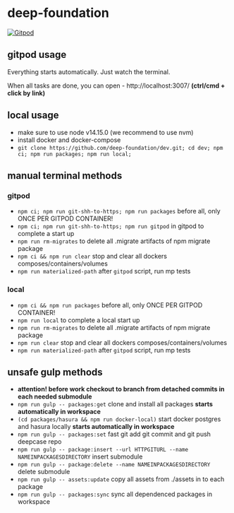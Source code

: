 # deep-foundation

[![Gitpod](https://img.shields.io/badge/Gitpod-ready--to--code-blue?logo=gitpod)](https://gitpod.io/#https://github.com/deep-foundation/dev)

## gitpod usage

Everything starts automatically. Just watch the terminal.

When all tasks are done, you can open - http://localhost:3007/ **(ctrl/cmd + click by link)**


## local usage

- make sure to use node v14.15.0 (we recommend to use nvm)
- install docker and docker-compose
- `git clone https://github.com/deep-foundation/dev.git; cd dev; npm ci; npm run packages; npm run local;`

## manual terminal methods

### gitpod

- `npm ci; npm run git-shh-to-https; npm run packages` before all, only ONCE PER GITPOD CONTAINER!
- `npm ci; npm run git-shh-to-https; npm run gitpod` in gitpod to complete a start up
- `npm run rm-migrates` to delete all .migrate artifacts of npm migrate package
- `npm ci && npm run clear` stop and clear all dockers composes/containers/volumes
- `npm run materialized-path` after `gitpod` script, run mp tests

### local

- `npm ci && npm run packages` before all, only ONCE PER GITPOD CONTAINER!
- `npm run local` to complete a local start up
- `npm run rm-migrates` to delete all .migrate artifacts of npm migrate package
- `npm run clear` stop and clear all dockers composes/containers/volumes
- `npm run materialized-path` after `gitpod` script, run mp tests

## unsafe gulp methods 

- **attention! before work checkout to branch from detached commits in each needed submodule**
- `npm run gulp -- packages:get` clone and install all packages **starts automatically in workspace**
- `(cd packages/hasura && npm run docker-local)` start docker postgres and hasura locally **starts automatically in workspace**
- `npm run gulp -- packages:set` fast git add git commit and git push deepcase repo
- `npm run gulp -- package:insert --url HTTPGITURL --name NAMEINPACKAGESDIRECTORY` insert submodule
- `npm run gulp -- package:delete --name NAMEINPACKAGESDIRECTORY` delete submodule
- `npm run gulp -- assets:update` copy all assets from ./assets in to each package
- `npm run gulp -- packages:sync` sync all dependenced packages in workspace
